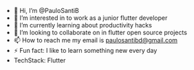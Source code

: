 - 👋 Hi, I’m @PauloSantiB
- 👀 I’m interested in to work as a junior flutter developer
- 🌱 I’m currently learning about productivity hacks
- 💞️ I’m looking to collaborate on in flutter open source projects
- 📫 How to reach me my email is paulosantibd@gmail.com
- ⚡ Fun fact: I like to learn something new every day
- TechStack: Flutter

<!---
PauloSantiB/PauloSantiB is a ✨ special ✨ repository because its `README.md` (this file) appears on your GitHub profile.
You can click the Preview link to take a look at your changes.
--->
